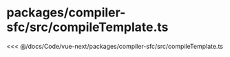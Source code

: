 # packages/compiler-sfc/src/compileTemplate.ts

<<< @/docs/Code/vue-next/packages/compiler-sfc/src/compileTemplate.ts
